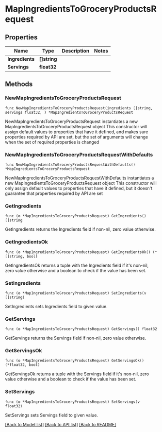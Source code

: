 # MapIngredientsToGroceryProductsRequest

## Properties

Name | Type | Description | Notes
------------ | ------------- | ------------- | -------------
**Ingredients** | **[]string** |  | 
**Servings** | **float32** |  | 

## Methods

### NewMapIngredientsToGroceryProductsRequest

`func NewMapIngredientsToGroceryProductsRequest(ingredients []string, servings float32, ) *MapIngredientsToGroceryProductsRequest`

NewMapIngredientsToGroceryProductsRequest instantiates a new MapIngredientsToGroceryProductsRequest object
This constructor will assign default values to properties that have it defined,
and makes sure properties required by API are set, but the set of arguments
will change when the set of required properties is changed

### NewMapIngredientsToGroceryProductsRequestWithDefaults

`func NewMapIngredientsToGroceryProductsRequestWithDefaults() *MapIngredientsToGroceryProductsRequest`

NewMapIngredientsToGroceryProductsRequestWithDefaults instantiates a new MapIngredientsToGroceryProductsRequest object
This constructor will only assign default values to properties that have it defined,
but it doesn't guarantee that properties required by API are set

### GetIngredients

`func (o *MapIngredientsToGroceryProductsRequest) GetIngredients() []string`

GetIngredients returns the Ingredients field if non-nil, zero value otherwise.

### GetIngredientsOk

`func (o *MapIngredientsToGroceryProductsRequest) GetIngredientsOk() (*[]string, bool)`

GetIngredientsOk returns a tuple with the Ingredients field if it's non-nil, zero value otherwise
and a boolean to check if the value has been set.

### SetIngredients

`func (o *MapIngredientsToGroceryProductsRequest) SetIngredients(v []string)`

SetIngredients sets Ingredients field to given value.


### GetServings

`func (o *MapIngredientsToGroceryProductsRequest) GetServings() float32`

GetServings returns the Servings field if non-nil, zero value otherwise.

### GetServingsOk

`func (o *MapIngredientsToGroceryProductsRequest) GetServingsOk() (*float32, bool)`

GetServingsOk returns a tuple with the Servings field if it's non-nil, zero value otherwise
and a boolean to check if the value has been set.

### SetServings

`func (o *MapIngredientsToGroceryProductsRequest) SetServings(v float32)`

SetServings sets Servings field to given value.



[[Back to Model list]](../README.md#documentation-for-models) [[Back to API list]](../README.md#documentation-for-api-endpoints) [[Back to README]](../README.md)


